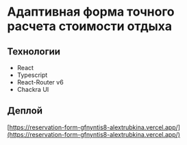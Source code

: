 # Адаптивная форма точного расчета стоимости отдыха

## Технологии

- React
- Typescript
- React-Router v6
- Chackra UI

## Деплой 

[https://reservation-form-gfnyntis8-alextrubkina.vercel.app/](https://reservation-form-gfnyntis8-alextrubkina.vercel.app/)

